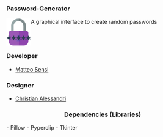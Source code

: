 ### Password-Generator
 A graphical interface to create random passwords
 <img align="left" alt="Password Generator" width="64px" src="https://github.com/Omnia-Beyond/Password-Generator/blob/main/images/logos/logo.png?raw=true"/>
 
 <br/>
 <br/>
 
### Developer
- [Matteo Sensi](https://github.com/LolloProgrammer)
 
### Designer
- [Christian Alessandri](https://github.com/ChristianAlessandri)

<h3 align="center">Dependencies (Libraries)</h3>
- Pillow
- Pyperclip
- Tkinter
